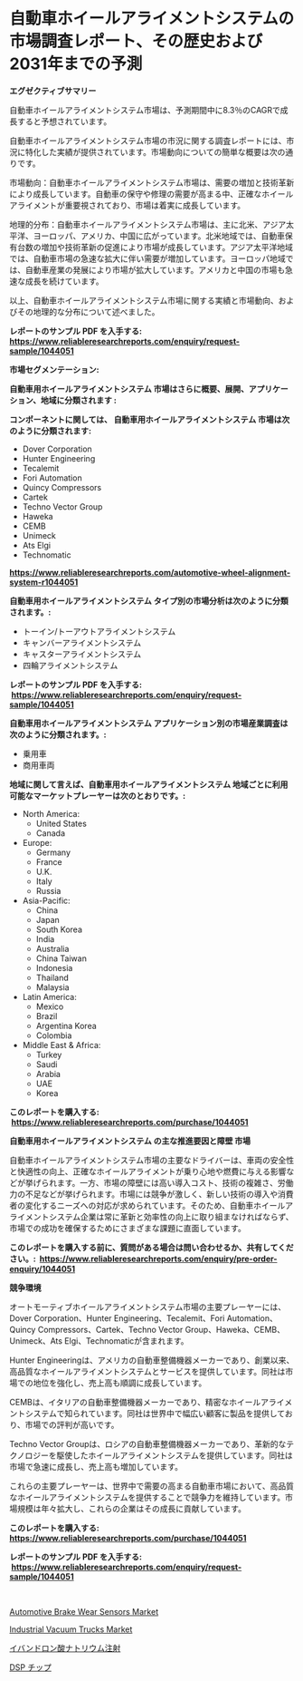 <p><h1>自動車ホイールアライメントシステムの市場調査レポート、その歴史および2031年までの予測</h1></p><p><strong>エグゼクティブサマリー</strong></p>
<p><p>自動車ホイールアライメントシステム市場は、予測期間中に8.3％のCAGRで成長すると予想されています。 </p><p>自動車ホイールアライメントシステム市場の市況に関する調査レポートには、市況に特化した実績が提供されています。市場動向についての簡単な概要は次の通りです。</p><p>市場動向：自動車ホイールアライメントシステム市場は、需要の増加と技術革新により成長しています。自動車の保守や修理の需要が高まる中、正確なホイールアライメントが重要視されており、市場は着実に成長しています。</p><p>地理的分布：自動車ホイールアライメントシステム市場は、主に北米、アジア太平洋、ヨーロッパ、アメリカ、中国に広がっています。北米地域では、自動車保有台数の増加や技術革新の促進により市場が成長しています。アジア太平洋地域では、自動車市場の急速な拡大に伴い需要が増加しています。ヨーロッパ地域では、自動車産業の発展により市場が拡大しています。アメリカと中国の市場も急速な成長を続けています。</p><p>以上、自動車ホイールアライメントシステム市場に関する実績と市場動向、およびその地理的な分布について述べました。</p></p>
<p><strong>レポートのサンプル PDF を入手する: <a href="https://www.reliableresearchreports.com/enquiry/request-sample/1044051">https://www.reliableresearchreports.com/enquiry/request-sample/1044051</a></strong></p>
<p><strong>市場セグメンテーション:</strong></p>
<p><strong> 自動車用ホイールアライメントシステム 市場はさらに概要、展開、アプリケーション、地域に分類されます :</strong></p>
<p><strong>コンポーネントに関しては、 自動車用ホイールアライメントシステム 市場は次のように分類されます: &nbsp;</strong></p>
<p><ul><li>Dover Corporation</li><li>Hunter Engineering</li><li>Tecalemit</li><li>Fori Automation</li><li>Quincy Compressors</li><li>Cartek</li><li>Techno Vector Group</li><li>Haweka</li><li>CEMB</li><li>Unimeck</li><li>Ats Elgi</li><li>Technomatic</li></ul></p>
<p><strong><a href="https://www.reliableresearchreports.com/automotive-wheel-alignment-system-r1044051">https://www.reliableresearchreports.com/automotive-wheel-alignment-system-r1044051</a></strong></p>
<p><strong> 自動車用ホイールアライメントシステム タイプ別の市場分析は次のように分類されます。:</strong></p>
<p><ul><li>トーイン/トーアウトアライメントシステム</li><li>キャンバーアライメントシステム</li><li>キャスターアライメントシステム</li><li>四輪アライメントシステム</li></ul></p>
<p><strong>レポートのサンプル PDF を入手する: &nbsp;<a href="https://www.reliableresearchreports.com/enquiry/request-sample/1044051">https://www.reliableresearchreports.com/enquiry/request-sample/1044051</a></strong></p>
<p><strong> 自動車用ホイールアライメントシステム アプリケーション別の市場産業調査は次のように分類されます。:</strong></p>
<p><ul><li>乗用車</li><li>商用車両</li></ul></p>
<p><strong>地域に関して言えば、自動車用ホイールアライメントシステム 地域ごとに利用可能なマーケットプレーヤーは次のとおりです。:</strong></p>
<p><ul>
    <li>
        North America:
        <ul>
            <li>United States</li>
            <li>Canada</li>
        </ul>
    </li>
    <li>
        Europe:
        <ul>
            <li>Germany</li>
            <li>France</li>
            <li>U.K.</li>
            <li>Italy</li>
            <li>Russia</li>
        </ul>
    </li>
    <li>
        Asia-Pacific:
        <ul>
            <li>China</li>
            <li>Japan</li>
            <li>South Korea</li>
            <li>India</li>
            <li>Australia</li>
            <li>China Taiwan</li>
            <li>Indonesia</li>
            <li>Thailand</li>
            <li>Malaysia</li>
        </ul>
    </li>
    <li>
        Latin America:
        <ul>
            <li>Mexico</li>
            <li>Brazil</li>
            <li>Argentina Korea</li>
            <li>Colombia</li>
        </ul>
    </li>
    <li>
        Middle East & Africa:
        <ul>
            <li>Turkey</li>
            <li>Saudi</li>
            <li>Arabia</li>
            <li>UAE</li>
            <li>Korea</li>
        </ul>
    </li>
    </ul></p>
<p><strong>このレポートを購入する: &nbsp;<a href="https://www.reliableresearchreports.com/purchase/1044051">https://www.reliableresearchreports.com/purchase/1044051</a></strong></p>
<p><strong>自動車用ホイールアライメントシステム の主な推進要因と障壁 市場</strong></p>
<p><p>自動車ホイールアライメントシステム市場の主要なドライバーは、車両の安全性と快適性の向上、正確なホイールアライメントが乗り心地や燃費に与える影響などが挙げられます。一方、市場の障壁には高い導入コスト、技術の複雑さ、労働力の不足などが挙げられます。市場には競争が激しく、新しい技術の導入や消費者の変化するニーズへの対応が求められています。そのため、自動車ホイールアライメントシステム企業は常に革新と効率性の向上に取り組まなければならず、市場での成功を確保するためにさまざまな課題に直面しています。</p></p>
<p><strong>このレポートを購入する前に、質問がある場合は問い合わせるか、共有してください。:&nbsp; <a href="https://www.reliableresearchreports.com/enquiry/pre-order-enquiry/1044051">https://www.reliableresearchreports.com/enquiry/pre-order-enquiry/1044051</a></strong></p>
<p><strong>競争環境</strong></p>
<p><p>オートモーティブホイールアライメントシステム市場の主要プレーヤーには、Dover Corporation、Hunter Engineering、Tecalemit、Fori Automation、Quincy Compressors、Cartek、Techno Vector Group、Haweka、CEMB、Unimeck、Ats Elgi、Technomaticが含まれます。 </p><p>Hunter Engineeringは、アメリカの自動車整備機器メーカーであり、創業以来、高品質なホイールアライメントシステムとサービスを提供しています。同社は市場での地位を強化し、売上高も順調に成長しています。 </p><p>CEMBは、イタリアの自動車整備機器メーカーであり、精密なホイールアライメントシステムで知られています。同社は世界中で幅広い顧客に製品を提供しており、市場での評判が高いです。 </p><p>Techno Vector Groupは、ロシアの自動車整備機器メーカーであり、革新的なテクノロジーを駆使したホイールアライメントシステムを提供しています。同社は市場で急速に成長し、売上高も増加しています。 </p><p>これらの主要プレーヤーは、世界中で需要の高まる自動車市場において、高品質なホイールアライメントシステムを提供することで競争力を維持しています。市場規模は年々拡大し、これらの企業はその成長に貢献しています。</p></p>
<p><strong>このレポートを購入する: &nbsp; <a href="https://www.reliableresearchreports.com/purchase/1044051">https://www.reliableresearchreports.com/purchase/1044051</a></strong></p>
<p><strong>レポートのサンプル PDF を入手する: &nbsp;<a href="https://www.reliableresearchreports.com/enquiry/request-sample/1044051">https://www.reliableresearchreports.com/enquiry/request-sample/1044051</a></strong><strong></strong></p>
<p>&nbsp;</p>
<p><p><a href="https://www.linkedin.com/pulse/automotive-brake-wear-sensors-market-size-share-amp-trends-analysis-yehzf?trackingId=fCdH58dbddQ013GFI%2Bhmyw%3D%3D">Automotive Brake Wear Sensors Market</a></p><p><a href="https://www.linkedin.com/pulse/industrial-vacuum-trucks-market-research-report-forecasted-uifrc?trackingId=v966j8WF%2BdXeMbpZ2r7XoQ%3D%3D">Industrial Vacuum Trucks Market</a></p><p><a href="https://medium.com/@keithpiper1905/%E3%82%A4%E3%83%90%E3%83%B3%E3%83%89%E3%83%AD%E3%83%8D%E3%83%BC%E3%83%88%E3%83%8A%E3%83%88%E3%83%AA%E3%82%A6%E3%83%A0%E6%B3%A8%E5%B0%84%E5%B8%82%E5%A0%B4%E5%88%86%E6%9E%90-%E3%81%9D%E3%81%AEcagr-%E5%B8%82%E5%A0%B4%E3%82%BB%E3%82%B0%E3%83%A1%E3%83%B3%E3%83%86%E3%83%BC%E3%82%B7%E3%83%A7%E3%83%B3-%E3%81%8A%E3%82%88%E3%81%B3%E3%82%B0%E3%83%AD%E3%83%BC%E3%83%90%E3%83%AB%E7%94%A3%E6%A5%AD%E6%A6%82%E8%A6%81-6cac36a6140c">イバンドロン酸ナトリウム注射</a></p><p><a href="https://medium.com/@zulu.dawn/dsp%E3%83%81%E3%83%83%E3%83%97%E5%B8%82%E5%A0%B4-%E3%82%BF%E3%82%A4%E3%83%97-%E3%82%A2%E3%83%97%E3%83%AA%E3%82%B1%E3%83%BC%E3%82%B7%E3%83%A7%E3%83%B3-%E3%81%8A%E3%82%88%E3%81%B3%E5%9C%B0%E7%90%86%E3%81%AB%E3%82%88%E3%82%8B%E5%8C%85%E6%8B%AC%E7%9A%84%E8%A9%95%E4%BE%A1-876a38b0525a">DSP チップ</a></p></p>
